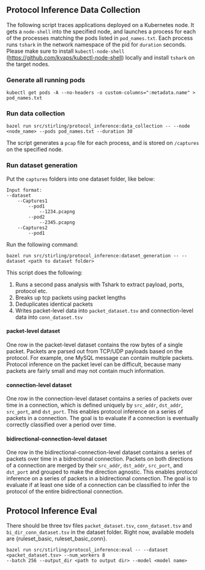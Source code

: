 ## Protocol Inference Data Collection

The following script traces applications deployed on a Kubernetes node. It gets a
`node-shell` into the specified node, and launches a process for each of the processes matching the
pods listed in `pod_names.txt`. Each process runs `tshark` in the network namespace of the pid
for `duration` seconds. Please make sure to install `kubectl-node-shell`
(https://github.com/kvaps/kubectl-node-shell) locally and install `tshark` on the target nodes.

### Generate all running pods

```shell script
kubectl get pods -A --no-headers -o custom-columns=":metadata.name" > pod_names.txt
```

### Run data collection

```shell script
bazel run src/stirling/protocol_inference:data_collection -- --node <node_name> --pods pod_names.txt --duration 30
```

The script generates a `pcap` file for each process, and is stored on `/captures` on the specified
node.

### Run dataset generation

Put the `captures` folders into one dataset folder, like below:
```shell
Input format:
--dataset
    --Captures1
        --pod1
            --1234.pcapng
        --pod2
            --2345.pcapng
    --Captures2
        --pod1
```
Run the following command:
```shell script
bazel run src/stirling/protocol_inference:dataset_generation -- --dataset <path to dataset folder>
```

This script does the following:

1. Runs a second pass analysis with Tshark to extract payload, ports, protocol etc.
2. Breaks up tcp packets using packet lengths
3. Deduplicates identical packets
4. Writes packet-level data into `packet_dataset.tsv` and connection-level data into
   `conn_dataset.tsv`

#### packet-level dataset

One row in the packet-level dataset contains the row bytes of a single packet.
Packets are parsed out from TCP/UDP payloads based on the protocol. For example, one MySQL message
can contain multiple packets. Protocol inference on the packet level can be difficult, because many
packets are fairly small and may not contain much information.

#### connection-level dataset

One row in the connection-level dataset contains a series of packets over time in a connection,
which is defined uniquely by `src_addr`, `dst_addr`, `src_port`, and `dst_port`. This enables protocol inference on
a series of packets in a connection. The goal is to evaluate if a connection is eventually correctly
classified over a period over time.

#### bidirectional-connection-level dataset

One row in the bidirectional-connection-level dataset contains a series of packets over time in a bidrectional connection.
Packets on both directions of a connection are merged by their `src_addr`, `dst_addr`, `src_port`, and `dst_port` and grouped to
make the direction agnostic. This enables protocol inference on a series of packets in a bidirectional connection. The goal is
to evaluate if at least one side of a connection can be classified to infer the protocol of the entire bidirectional connection.

## Protocol Inference Eval

There should be three tsv files `packet_dataset.tsv`, `conn_dataset.tsv` and `bi_dir_conn_dataset.tsv` in the dataset folder.
Right now, available models are {ruleset_basic, ruleset_basic_conn}.
```shell script
bazel run src/stirling/protocol_inference:eval -- --dataset <packet_dataset.tsv> --num_workers 8
--batch 256 --output_dir <path to output dir> --model <model name>
```
